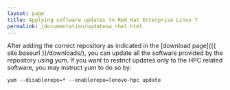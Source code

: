 ```yaml
---
layout: page
title: Applying software updates to Red Hat Enterprise Linux 7
permalink: /documentation/updatesw_rhel.html
---
```


After adding the correct repository as indicated in the [download page]({{ site.baseurl }}/downloads/), you can
update all the software provided by the repository using yum.  If you want to restrict updates only to the HPC
related software, you may instruct yum to do so by:

    yum --disablerepo=* --enablerepo=lenovo-hpc update

